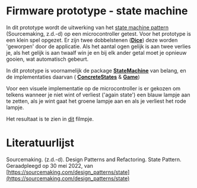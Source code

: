 # Firmware prototype - state machine

In dit prototype wordt de uitwerking van het [state machine pattern](https://sourcemaking.com/design_patterns/state) (Sourcemaking, z.d.-d) op een microcontroller getest. Voor het prototype is een klein spel opgezet. Er zijn twee dobbelstenen ([**Dice**](https://github.com/LukevLuijn/robox_docs/blob/main/prototypes/firmware/state_machine_test/code/include/Dice.h)) deze worden 'geworpen' door de applicatie. Als het aantal ogen gelijk is aan twee verlies je, als het gelijk is aan twaalf win je en bij elk ander getal moet je opnieuw gooien, wat automatisch gebeurt. 

In dit prototype is voornamelijk de package [**StateMachine**](https://github.com/LukevLuijn/robox_docs/tree/main/prototypes/firmware/state_machine_test/code/lib/state_machine) van belang, en de implementaties daarvan  ( [**ConcreteStates**](https://github.com/LukevLuijn/robox_docs/blob/main/prototypes/firmware/state_machine_test/code/include/ConcreteStates.h) & [**Game**](https://github.com/LukevLuijn/robox_docs/blob/main/prototypes/firmware/state_machine_test/code/include/Game.h))

Voor een visuele implementatie op de microcontroller is er gekozen om telkens wanneer je niet wint of verliest ('again state') een blauw lampje aan te zetten, als je wint gaat het groene lampje aan en als je verliest het rode lampje.

Het resultaat is te zien in [dit](https://github.com/LukevLuijn/robox_docs/blob/main/prototypes/firmware/state_machine_test/assets/state_machine_test_clip_00.mp4?raw=true) filmpje.


# Literatuurlijst

Sourcemaking. (z.d.-d). Design Patterns and Refactoring. State Pattern. Geraadpleegd op 30 mei 2022, van [https://sourcemaking.com/design_patterns/state](https://sourcemaking.com/design_patterns/state)
